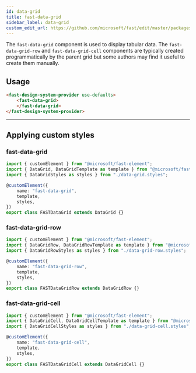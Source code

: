 ```yaml
---
id: data-grid
title: fast-data-grid
sidebar_label: data-grid
custom_edit_url: https://github.com/microsoft/fast/edit/master/packages/web-components/fast-foundation/src/data-grid/README.md
---
```

The `fast-data-grid` component is used to display tabular data.  The `fast-data-grid-row` and `fast-data-grid-cell` components are typically created programmatically by the parent grid but some authors may find it useful to create them manually.

## Usage

```html live
<fast-design-system-provider use-defaults>
    <fast-data-grid>
    </fast-data-grid>
</fast-design-system-provider>
```
---

## Applying custom styles

### fast-data-grid

```ts
import { customElement } from "@microsoft/fast-element";
import { DataGrid, DataGridTemplate as template } from "@microsoft/fast-foundation";
import { DataGridStyles as styles } from "./data-grid.styles";

@customElement({
    name: "fast-data-grid",
    template,
    styles,
})
export class FASTDataGrid extends DataGrid {}
```

### fast-data-grid-row

```ts
import { customElement } from "@microsoft/fast-element";
import { DataGridRow, DataGridRowTemplate as template } from "@microsoft/fast-foundation";
import { DataGridRowStyles as styles } from "./data-grid-row.styles";

@customElement({
    name: "fast-data-grid-row",
    template,
    styles,
})
export class FASTDataGridRow extends DataGridRow {}
```

### fast-data-grid-cell

```ts
import { customElement } from "@microsoft/fast-element";
import { DataGridCell, DataGridCellTemplate as template } from "@microsoft/fast-foundation";
import { DataGridCellStyles as styles } from "./data-grid-cell.styles";

@customElement({
    name: "fast-data-grid-cell",
    template,
    styles,
})
export class FASTDataGridCell extends DataGridCell {}
```
